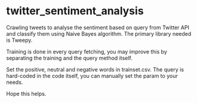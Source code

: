 # twitter_sentiment_analysis
Crawling tweets to analyse the sentiment based on query from Twitter API and classify them using Naive Bayes algorithm. 
The primary library needed is Tweepy.

Training is done in every query fetching, you may improve this by separating the training and the query method itself.

Set the positive, neutral and negative words in trainset.csv.
The query is hard-coded in the code itself, you can manually set the param to your needs.

Hope this helps.
